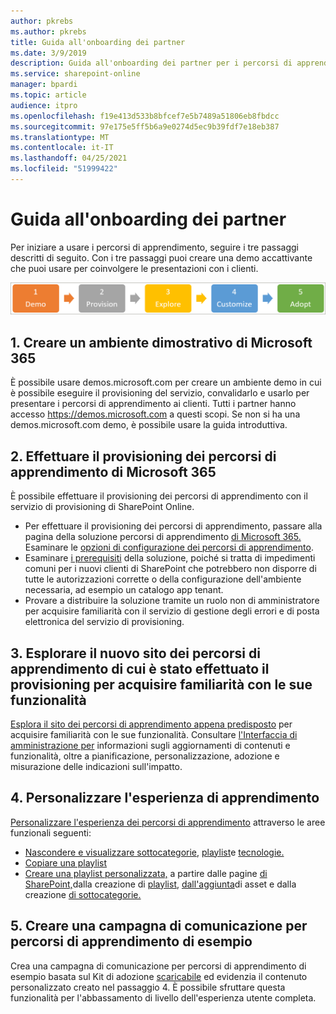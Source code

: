 ```yaml
---
author: pkrebs
ms.author: pkrebs
title: Guida all'onboarding dei partner
ms.date: 3/9/2019
description: Guida all'onboarding dei partner per i percorsi di apprendimento di Microsoft 365
ms.service: sharepoint-online
manager: bpardi
ms.topic: article
audience: itpro
ms.openlocfilehash: f19e413d533b8bfcef7e5b7489a51806eb8fbdcc
ms.sourcegitcommit: 97e175e5ff5b6a9e0274d5ec9b39fdf7e18eb387
ms.translationtype: MT
ms.contentlocale: it-IT
ms.lasthandoff: 04/25/2021
ms.locfileid: "51999422"
---
```

# <a name="partner-onboarding-guide"></a>Guida all'onboarding dei partner
Per iniziare a usare i percorsi di apprendimento, seguire i tre passaggi descritti di seguito. Con i tre passaggi puoi creare una demo accattivante che puoi usare per coinvolgere le presentazioni con i clienti. 

![Il grafico illustra il processo di onboarding in cinque passaggi.](media/cg-partner-getfam.png)

## <a name="1-create-a-microsoft-365-demonstration-environment"></a>1. Creare un ambiente dimostrativo di Microsoft 365
È possibile usare demos.microsoft.com per creare un ambiente demo in cui è possibile eseguire il provisioning del servizio, convalidarlo e usarlo per presentare i percorsi di apprendimento ai clienti. Tutti i partner hanno accesso https://demos.microsoft.com a questi scopi. Se non si ha  una demos.microsoft.com demo, è possibile usare la guida introduttiva.

## <a name="2-provision-microsoft-365-learning-pathways"></a>2. Effettuare il provisioning dei percorsi di apprendimento di Microsoft 365
È possibile effettuare il provisioning dei percorsi di apprendimento con il servizio di provisioning di SharePoint Online.
- Per effettuare il provisioning dei percorsi di apprendimento, passare alla pagina della soluzione percorsi di apprendimento [di Microsoft 365.](https://provisioning.sharepointpnp.com/details/3df8bd55-b872-4c9d-88e3-6b2f05344239) Esaminare le [opzioni di configurazione dei percorsi di apprendimento](./custom_setupoptions.md). 
- Esaminare [i prerequisiti](./custom_provision.md) della soluzione, poiché si tratta di impedimenti comuni per i nuovi clienti di SharePoint che potrebbero non disporre di tutte le autorizzazioni corrette o della configurazione dell'ambiente necessaria, ad esempio un catalogo app tenant.
- Provare a distribuire la soluzione tramite un ruolo non di amministratore per acquisire familiarità con il servizio di gestione degli errori e di posta elettronica del servizio di provisioning.

## <a name="3-explore-your-newly-provisioned-learning-pathways-site-to-get-familiar-with-its-capabilities"></a>3. Esplorare il nuovo sito dei percorsi di apprendimento di cui è stato effettuato il provisioning per acquisire familiarità con le sue funzionalità
[Esplora il sito dei percorsi di apprendimento appena predisposto](./custom_exploresite.md) per acquisire familiarità con le sue funzionalità. Consultare [l'Interfaccia di amministrazione per](./custom_successcenter.md) informazioni sugli aggiornamenti di contenuti e funzionalità, oltre a pianificazione, personalizzazione, adozione e misurazione delle indicazioni sull'impatto.

## <a name="4-customize-the-learning-experience"></a>4. Personalizzare l'esperienza di apprendimento
[Personalizzare l'esperienza dei percorsi di apprendimento](./custom_overview.md) attraverso le aree funzionali seguenti:
- [Nascondere e visualizzare sottocategorie,](./custom_hideshowsub.md) [playlist](./custom_hideshowplaylists.md)e [tecnologie.](./custom_hideshowtech.md)
- [Copiare una playlist](./custom_copyplaylist.md)
- [Creare una playlist personalizzata,](./custom_createnewplaylist.md) a partire dalle pagine [di SharePoint,](./custom_createnewpage.md)dalla creazione di [playlist,](./custom_createnewplaylist.md) [dall'aggiunta](./custom_addassets.md)di asset e dalla creazione [di sottocategorie.](./custom_createnewcat.md)

## <a name="5-create-a-sample-learning-pathways-communication-campaign"></a>5. Creare una campagna di comunicazione per percorsi di apprendimento di esempio
Crea una campagna di comunicazione per percorsi di apprendimento di esempio basata sul Kit di adozione [scaricabile](https://teamworktools.azurewebsites.net/m365lp/m365lpadoptionkit.zip) ed evidenzia il contenuto personalizzato creato nel passaggio 4. È possibile sfruttare questa funzionalità per l'abbassamento di livello dell'esperienza utente completa.